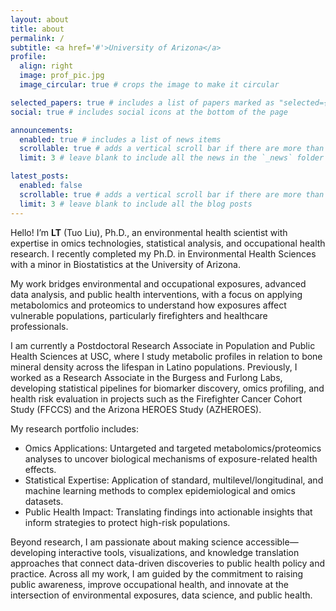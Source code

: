 ```yaml
---
layout: about
title: about
permalink: /
subtitle: <a href='#'>University of Arizona</a>
profile:
  align: right
  image: prof_pic.jpg
  image_circular: true # crops the image to make it circular

selected_papers: true # includes a list of papers marked as "selected={true}"
social: true # includes social icons at the bottom of the page

announcements:
  enabled: true # includes a list of news items
  scrollable: true # adds a vertical scroll bar if there are more than 3 news items
  limit: 3 # leave blank to include all the news in the `_news` folder

latest_posts:
  enabled: false
  scrollable: true # adds a vertical scroll bar if there are more than 3 new posts items
  limit: 3 # leave blank to include all the blog posts
---
```


<!-- Write your biography here. Tell the world about yourself. Link to your favorite [subreddit](http://reddit.com). You can put a picture in, too. The code is already in, just name your picture `prof_pic.jpg` and put it in the `img/` folder.

Put your address / P.O. box / other info right below your picture. You can also disable any of these elements by editing `profile` property of the YAML header of your `_pages/about.md`. Edit `_bibliography/papers.bib` and Jekyll will render your [publications page](/al-folio/publications/) automatically.

Link to your social media connections, too. This theme is set up to use [Font Awesome icons](https://fontawesome.com/) and [Academicons](https://jpswalsh.github.io/academicons/), like the ones below. Add your Facebook, Twitter, LinkedIn, Google Scholar, or just disable all of them. -->

Hello! I’m **LT** (Tuo Liu), Ph.D., an environmental health scientist with expertise in omics technologies, statistical analysis, and occupational health research. I recently completed my Ph.D. in Environmental Health Sciences with a minor in Biostatistics at the University of Arizona.

My work bridges environmental and occupational exposures, advanced data analysis, and public health interventions, with a focus on applying metabolomics and proteomics to understand how exposures affect vulnerable populations, particularly firefighters and healthcare professionals.

I am currently a Postdoctoral Research Associate in Population and Public Health Sciences at USC, where I study metabolic profiles in relation to bone mineral density across the lifespan in Latino populations. Previously, I worked as a Research Associate in the Burgess and Furlong Labs, developing statistical pipelines for biomarker discovery, omics profiling, and health risk evaluation in projects such as the Firefighter Cancer Cohort Study (FFCCS) and the Arizona HEROES Study (AZHEROES).

My research portfolio includes:

- Omics Applications: Untargeted and targeted metabolomics/proteomics analyses to uncover biological mechanisms of exposure-related health effects.
- Statistical Expertise: Application of standard, multilevel/longitudinal, and machine learning methods to complex epidemiological and omics datasets.
- Public Health Impact: Translating findings into actionable insights that inform strategies to protect high-risk populations.

Beyond research, I am passionate about making science accessible—developing interactive tools, visualizations, and knowledge translation approaches that connect data-driven discoveries to public health policy and practice. Across all my work, I am guided by the commitment to raising public awareness, improve occupational health, and innovate at the intersection of environmental exposures, data science, and public health.